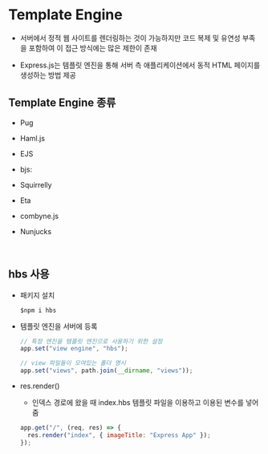 # Template Engine

- 서버에서 정적 웹 사이트를 렌더링하는 것이 가능하지만 코드 복제 및 유연성 부족을 포함하여 이 접근 방식에는 많은 제한이 존재

- Express.js는 템플릿 엔진을 통해 서버 측 애플리케이션에서 동적 HTML 페이지를 생성하는 방법 제공

## Template Engine 종류

- Pug

- Haml.js

- EJS

- bjs:

- Squirrelly

- Eta

- combyne.js

- Nunjucks

<br />

## hbs 사용

- 패키지 설치

  ```shell
  $npm i hbs
  ```

- 템플릿 엔진을 서버에 등록

  ```js
  // 특정 엔진을 템플릿 엔진으로 사용하기 위한 설정
  app.set("view engine", "hbs");

  // view 파일들이 모여있는 폴더 명시
  app.set("views", path.join(__dirname, "views"));
  ```

- res.render()

  - 인덱스 경로에 왔을 때 index.hbs 템플릿 파일을 이용하고 이용된 변수를 넣어줌

  ```js
  app.get("/", (req, res) => {
    res.render("index", { imageTitle: "Express App" });
  });
  ```
